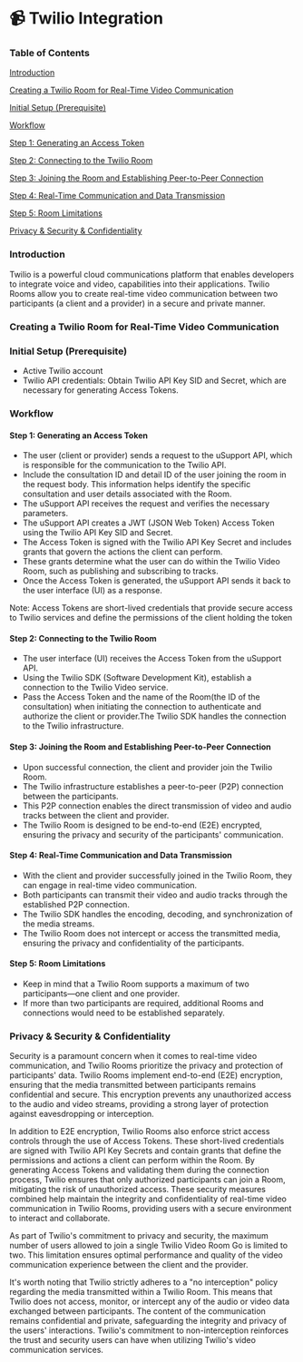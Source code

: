 # 📹 Twilio Integration

### Table of Contents

[Introduction](twilio-integration.md#introduction)

[Creating a Twilio Room for Real-Time Video Communication](twilio-integration.md#creating-a-twilio-room-for-real-time-video-communication)

[Initial Setup (Prerequisite)](twilio-integration.md#initial-setup-prerequisite)

[Workflow](twilio-integration.md#workflow)

[Step 1: Generating an Access Token](twilio-integration.md#step-1-generating-an-access-token)

[Step 2: Connecting to the Twilio Room](twilio-integration.md#step-2-connecting-to-the-twilio-room)

[Step 3: Joining the Room and Establishing Peer-to-Peer Connection](twilio-integration.md#step-3-joining-the-room-and-establishing-peer-to-peer-connection)

[Step 4: Real-Time Communication and Data Transmission](twilio-integration.md#step-4-real-time-communication-and-data-transmission)

[Step 5: Room Limitations](twilio-integration.md#step-5-room-limitations)

[Privacy & Security & Confidentiality](twilio-integration.md#privacy-and-security-and-confidentiality)

### Introduction

Twilio is a powerful cloud communications platform that enables developers to integrate voice and video, capabilities into their applications. Twilio Rooms allow you to create real-time video communication between two participants (a client and a provider) in a secure and private manner.

### Creating a Twilio Room for Real-Time Video Communication

### Initial Setup (Prerequisite)

- &#x20;Active Twilio account
- &#x20;Twilio API credentials: Obtain Twilio API Key SID and Secret, which are necessary for generating Access Tokens.

### Workflow

#### Step 1: Generating an Access Token

- The user (client or provider) sends a request to the uSupport API, which is responsible for the communication to the Twilio API.
- &#x20;Include the consultation ID and detail ID of the user joining the room in the request body. This information helps identify the specific consultation and user details associated with the Room.
- &#x20;The uSupport API receives the request and verifies the necessary parameters.
- The uSupport API creates a JWT (JSON Web Token) Access Token using the Twilio API Key SID and Secret.
- The Access Token is signed with the Twilio API Key Secret and includes grants that govern the actions the client can perform.
- These grants determine what the user can do within the Twilio Video Room, such as publishing and subscribing to tracks.
- &#x20;Once the Access Token is generated, the uSupport API sends it back to the user interface (UI) as a response.

Note: Access Tokens are short-lived credentials that provide secure access to Twilio services and define the permissions of the client holding the token

#### Step 2: Connecting to the Twilio Room

- The user interface (UI) receives the Access Token from the uSupport API.
- &#x20;Using the Twilio SDK (Software Development Kit), establish a connection to the Twilio Video service.
- &#x20;Pass the Access Token and the name of the Room(the ID of the consultation) when initiating the connection to authenticate and authorize the client or provider.The Twilio SDK handles the connection to the Twilio infrastructure.

#### Step 3: Joining the Room and Establishing Peer-to-Peer Connection

- Upon successful connection, the client and provider join the Twilio Room.
- &#x20;The Twilio infrastructure establishes a peer-to-peer (P2P) connection between the participants.
- &#x20;This P2P connection enables the direct transmission of video and audio tracks between the client and provider.
- &#x20;The Twilio Room is designed to be end-to-end (E2E) encrypted, ensuring the privacy and security of the participants' communication.

#### Step 4: Real-Time Communication and Data Transmission

- With the client and provider successfully joined in the Twilio Room, they can engage in real-time video communication.
- &#x20; Both participants can transmit their video and audio tracks through the established P2P connection.
- &#x20;The Twilio SDK handles the encoding, decoding, and synchronization of the media streams.
- &#x20; The Twilio Room does not intercept or access the transmitted media, ensuring the privacy and confidentiality of the participants.

#### Step 5: Room Limitations

- &#x20; Keep in mind that a Twilio Room supports a maximum of two participants—one client and one provider.
- &#x20;If more than two participants are required, additional Rooms and connections would need to be established separately.

### Privacy & Security & Confidentiality

Security is a paramount concern when it comes to real-time video communication, and Twilio Rooms prioritize the privacy and protection of participants' data. Twilio Rooms implement end-to-end (E2E) encryption, ensuring that the media transmitted between participants remains confidential and secure. This encryption prevents any unauthorized access to the audio and video streams, providing a strong layer of protection against eavesdropping or interception.

In addition to E2E encryption, Twilio Rooms also enforce strict access controls through the use of Access Tokens. These short-lived credentials are signed with Twilio API Key Secrets and contain grants that define the permissions and actions a client can perform within the Room. By generating Access Tokens and validating them during the connection process, Twilio ensures that only authorized participants can join a Room, mitigating the risk of unauthorized access. These security measures combined help maintain the integrity and confidentiality of real-time video communication in Twilio Rooms, providing users with a secure environment to interact and collaborate.

As part of Twilio's commitment to privacy and security, the maximum number of users allowed to join a single Twilio Video Room Go is limited to two. This limitation ensures optimal performance and quality of the video communication experience between the client and the provider.

It's worth noting that Twilio strictly adheres to a "no interception" policy regarding the media transmitted within a Twilio Room. This means that Twilio does not access, monitor, or intercept any of the audio or video data exchanged between participants. The content of the communication remains confidential and private, safeguarding the integrity and privacy of the users' interactions. Twilio's commitment to non-interception reinforces the trust and security users can have when utilizing Twilio's video communication services.
